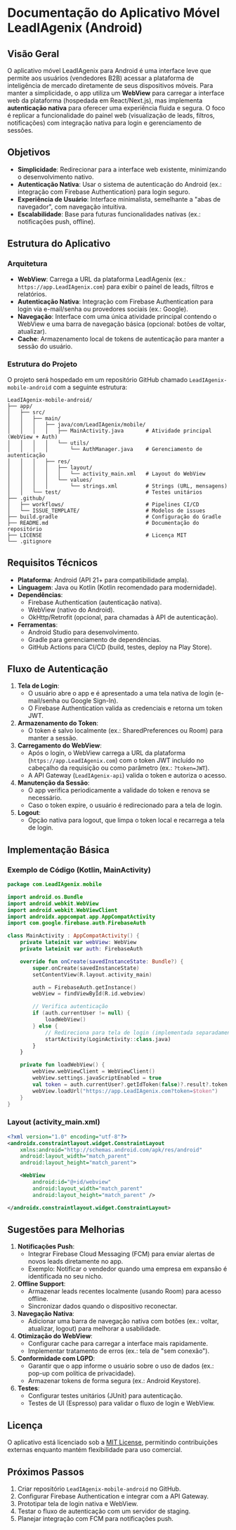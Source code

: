 # Documentação do Aplicativo Móvel LeadIAgenix (Android)

## Visão Geral
O aplicativo móvel LeadIAgenix para Android é uma interface leve que permite aos usuários (vendedores B2B) acessar a plataforma de inteligência de mercado diretamente de seus dispositivos móveis. Para manter a simplicidade, o app utiliza um **WebView** para carregar a interface web da plataforma (hospedada em React/Next.js), mas implementa **autenticação nativa** para oferecer uma experiência fluida e segura. O foco é replicar a funcionalidade do painel web (visualização de leads, filtros, notificações) com integração nativa para login e gerenciamento de sessões.

## Objetivos
- **Simplicidade**: Redirecionar para a interface web existente, minimizando o desenvolvimento nativo.
- **Autenticação Nativa**: Usar o sistema de autenticação do Android (ex.: integração com Firebase Authentication) para login seguro.
- **Experiência de Usuário**: Interface minimalista, semelhante a "abas de navegador", com navegação intuitiva.
- **Escalabilidade**: Base para futuras funcionalidades nativas (ex.: notificações push, offline).

## Estrutura do Aplicativo

### Arquitetura
- **WebView**: Carrega a URL da plataforma LeadIAgenix (ex.: `https://app.LeadIAgenix.com`) para exibir o painel de leads, filtros e relatórios.
- **Autenticação Nativa**: Integração com Firebase Authentication para login via e-mail/senha ou provedores sociais (ex.: Google).
- **Navegação**: Interface com uma única atividade principal contendo o WebView e uma barra de navegação básica (opcional: botões de voltar, atualizar).
- **Cache**: Armazenamento local de tokens de autenticação para manter a sessão do usuário.

### Estrutura do Projeto
O projeto será hospedado em um repositório GitHub chamado `LeadIAgenix-mobile-android` com a seguinte estrutura:

```
LeadIAgenix-mobile-android/
├── app/
│   ├── src/
│   │   ├── main/
│   │   │   ├── java/com/LeadIAgenix/mobile/
│   │   │   │   ├── MainActivity.java       # Atividade principal (WebView + Auth)
│   │   │   │   └── utils/
│   │   │   │       └── AuthManager.java    # Gerenciamento de autenticação
│   │   │   ├── res/
│   │   │   │   ├── layout/
│   │   │   │   │   └── activity_main.xml   # Layout do WebView
│   │   │   │   └── values/
│   │   │   │       └── strings.xml         # Strings (URL, mensagens)
│   │   └── test/                           # Testes unitários
├── .github/
│   ├── workflows/                          # Pipelines CI/CD
│   └── ISSUE_TEMPLATE/                     # Modelos de issues
├── build.gradle                            # Configuração do Gradle
├── README.md                               # Documentação do repositório
├── LICENSE                                 # Licença MIT
└── .gitignore
```

## Requisitos Técnicos
- **Plataforma**: Android (API 21+ para compatibilidade ampla).
- **Linguagem**: Java ou Kotlin (Kotlin recomendado para modernidade).
- **Dependências**:
  - Firebase Authentication (autenticação nativa).
  - WebView (nativo do Android).
  - OkHttp/Retrofit (opcional, para chamadas à API de autenticação).
- **Ferramentas**:
  - Android Studio para desenvolvimento.
  - Gradle para gerenciamento de dependências.
  - GitHub Actions para CI/CD (build, testes, deploy na Play Store).

## Fluxo de Autenticação
1. **Tela de Login**:
   - O usuário abre o app e é apresentado a uma tela nativa de login (e-mail/senha ou Google Sign-In).
   - O Firebase Authentication valida as credenciais e retorna um token JWT.
2. **Armazenamento do Token**:
   - O token é salvo localmente (ex.: SharedPreferences ou Room) para manter a sessão.
3. **Carregamento do WebView**:
   - Após o login, o WebView carrega a URL da plataforma (`https://app.LeadIAgenix.com`) com o token JWT incluído no cabeçalho da requisição ou como parâmetro (ex.: `?token=JWT`).
   - A API Gateway (`LeadIAgenix-api`) valida o token e autoriza o acesso.
4. **Manutenção da Sessão**:
   - O app verifica periodicamente a validade do token e renova se necessário.
   - Caso o token expire, o usuário é redirecionado para a tela de login.
5. **Logout**:
   - Opção nativa para logout, que limpa o token local e recarrega a tela de login.

## Implementação Básica
### Exemplo de Código (Kotlin, MainActivity)
```kotlin
package com.LeadIAgenix.mobile

import android.os.Bundle
import android.webkit.WebView
import android.webkit.WebViewClient
import androidx.appcompat.app.AppCompatActivity
import com.google.firebase.auth.FirebaseAuth

class MainActivity : AppCompatActivity() {
    private lateinit var webView: WebView
    private lateinit var auth: FirebaseAuth

    override fun onCreate(savedInstanceState: Bundle?) {
        super.onCreate(savedInstanceState)
        setContentView(R.layout.activity_main)

        auth = FirebaseAuth.getInstance()
        webView = findViewById(R.id.webview)

        // Verifica autenticação
        if (auth.currentUser != null) {
            loadWebView()
        } else {
            // Redireciona para tela de login (implementada separadamente)
            startActivity(LoginActivity::class.java)
        }
    }

    private fun loadWebView() {
        webView.webViewClient = WebViewClient()
        webView.settings.javaScriptEnabled = true
        val token = auth.currentUser?.getIdToken(false)?.result?.token
        webView.loadUrl("https://app.LeadIAgenix.com?token=$token")
    }
}
```

### Layout (activity_main.xml)
```xml
<?xml version="1.0" encoding="utf-8"?>
<androidx.constraintlayout.widget.ConstraintLayout
    xmlns:android="http://schemas.android.com/apk/res/android"
    android:layout_width="match_parent"
    android:layout_height="match_parent">

    <WebView
        android:id="@+id/webview"
        android:layout_width="match_parent"
        android:layout_height="match_parent" />

</androidx.constraintlayout.widget.ConstraintLayout>
```

## Sugestões para Melhorias
1. **Notificações Push**:
   - Integrar Firebase Cloud Messaging (FCM) para enviar alertas de novos leads diretamente no app.
   - Exemplo: Notificar o vendedor quando uma empresa em expansão é identificada no seu nicho.
2. **Offline Support**:
   - Armazenar leads recentes localmente (usando Room) para acesso offline.
   - Sincronizar dados quando o dispositivo reconectar.
3. **Navegação Nativa**:
   - Adicionar uma barra de navegação nativa com botões (ex.: voltar, atualizar, logout) para melhorar a usabilidade.
4. **Otimização do WebView**:
   - Configurar cache para carregar a interface mais rapidamente.
   - Implementar tratamento de erros (ex.: tela de "sem conexão").
5. **Conformidade com LGPD**:
   - Garantir que o app informe o usuário sobre o uso de dados (ex.: pop-up com política de privacidade).
   - Armazenar tokens de forma segura (ex.: Android Keystore).
6. **Testes**:
   - Configurar testes unitários (JUnit) para autenticação.
   - Testes de UI (Espresso) para validar o fluxo de login e WebView.

## Licença
O aplicativo está licenciado sob a [MIT License](LICENSE), permitindo contribuições externas enquanto mantém flexibilidade para uso comercial.

## Próximos Passos
1. Criar repositório `LeadIAgenix-mobile-android` no GitHub.
2. Configurar Firebase Authentication e integrar com a API Gateway.
3. Prototipar tela de login nativa e WebView.
4. Testar o fluxo de autenticação com um servidor de staging.
5. Planejar integração com FCM para notificações push.